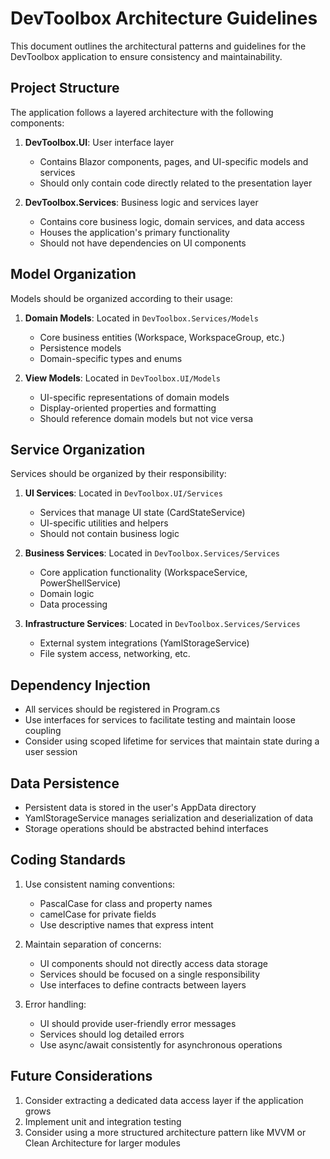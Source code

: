 # DevToolbox Architecture Guidelines

This document outlines the architectural patterns and guidelines for the DevToolbox application to ensure consistency and maintainability.

## Project Structure

The application follows a layered architecture with the following components:

1. **DevToolbox.UI**: User interface layer
   - Contains Blazor components, pages, and UI-specific models and services
   - Should only contain code directly related to the presentation layer

2. **DevToolbox.Services**: Business logic and services layer
   - Contains core business logic, domain services, and data access
   - Houses the application's primary functionality
   - Should not have dependencies on UI components

## Model Organization

Models should be organized according to their usage:

1. **Domain Models**: Located in `DevToolbox.Services/Models`
   - Core business entities (Workspace, WorkspaceGroup, etc.)
   - Persistence models
   - Domain-specific types and enums

2. **View Models**: Located in `DevToolbox.UI/Models`
   - UI-specific representations of domain models
   - Display-oriented properties and formatting
   - Should reference domain models but not vice versa

## Service Organization

Services should be organized by their responsibility:

1. **UI Services**: Located in `DevToolbox.UI/Services`
   - Services that manage UI state (CardStateService)
   - UI-specific utilities and helpers
   - Should not contain business logic

2. **Business Services**: Located in `DevToolbox.Services/Services`
   - Core application functionality (WorkspaceService, PowerShellService)
   - Domain logic
   - Data processing

3. **Infrastructure Services**: Located in `DevToolbox.Services/Services`
   - External system integrations (YamlStorageService)
   - File system access, networking, etc.

## Dependency Injection

- All services should be registered in Program.cs
- Use interfaces for services to facilitate testing and maintain loose coupling
- Consider using scoped lifetime for services that maintain state during a user session

## Data Persistence

- Persistent data is stored in the user's AppData directory
- YamlStorageService manages serialization and deserialization of data
- Storage operations should be abstracted behind interfaces

## Coding Standards

1. Use consistent naming conventions:
   - PascalCase for class and property names
   - camelCase for private fields
   - Use descriptive names that express intent

2. Maintain separation of concerns:
   - UI components should not directly access data storage
   - Services should be focused on a single responsibility
   - Use interfaces to define contracts between layers

3. Error handling:
   - UI should provide user-friendly error messages
   - Services should log detailed errors
   - Use async/await consistently for asynchronous operations

## Future Considerations

1. Consider extracting a dedicated data access layer if the application grows
2. Implement unit and integration testing
3. Consider using a more structured architecture pattern like MVVM or Clean Architecture for larger modules 
